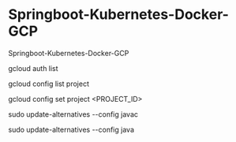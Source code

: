 # Springboot-Kubernetes-Docker-GCP
Springboot-Kubernetes-Docker-GCP


gcloud auth list



gcloud config list project


gcloud config set project <PROJECT_ID>


sudo update-alternatives --config javac


sudo update-alternatives --config java




